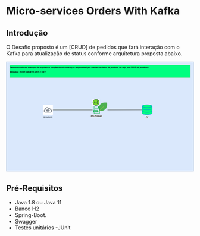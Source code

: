 # Micro-services Orders With Kafka

## Introdução

O Desafio proposto é um [CRUD] de pedidos que fará interação com o Kafka para atualização de status conforme arquitetura proposta abaixo.

![Arquitetura](img/bolsa-microservices-arquitetura-ms-products.png)


## Pré-Requisitos

* Java 1.8 ou Java 11
* Banco H2
* Spring-Boot.
* Swagger
* Testes unitários  -JUnit
